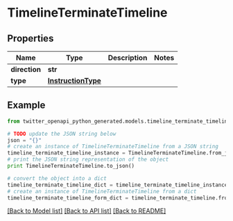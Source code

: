 # TimelineTerminateTimeline


## Properties
Name | Type | Description | Notes
------------ | ------------- | ------------- | -------------
**direction** | **str** |  | 
**type** | [**InstructionType**](InstructionType.md) |  | 

## Example

```python
from twitter_openapi_python_generated.models.timeline_terminate_timeline import TimelineTerminateTimeline

# TODO update the JSON string below
json = "{}"
# create an instance of TimelineTerminateTimeline from a JSON string
timeline_terminate_timeline_instance = TimelineTerminateTimeline.from_json(json)
# print the JSON string representation of the object
print TimelineTerminateTimeline.to_json()

# convert the object into a dict
timeline_terminate_timeline_dict = timeline_terminate_timeline_instance.to_dict()
# create an instance of TimelineTerminateTimeline from a dict
timeline_terminate_timeline_form_dict = timeline_terminate_timeline.from_dict(timeline_terminate_timeline_dict)
```
[[Back to Model list]](../README.md#documentation-for-models) [[Back to API list]](../README.md#documentation-for-api-endpoints) [[Back to README]](../README.md)


